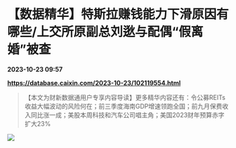 # 【数据精华】特斯拉赚钱能力下滑原因有哪些/上交所原副总刘逖与配偶“假离婚”被查

**2023-10-23 09:57**

**https://database.caixin.com/2023-10-23/102119554.html**

> 【本文为财新数据通用户专享内容导读】更多精华内容还有：令公募REITs收益大幅波动的风险何在；前三季度海南GDP增速领跑全国；前九月保费收入同比涨一成；美股本周科技和汽车公司唱主角；美国2023财年预算赤字扩大23%

  

![](https://img.caixin.com/2023-10-23/169805411621985_840_560.jpg)